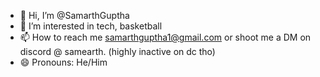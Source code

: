 - 👋 Hi, I’m @SamarthGuptha
- 👀 I’m interested in tech, basketball
- 📫 How to reach me samarthguptha1@gmail.com or shoot me a DM on discord @ samearth. (highly inactive on dc tho)
- 😄 Pronouns: He/Him

<!---
SamarthGuptha/SamarthGuptha is a ✨ special ✨ repository because its `README.md` (this file) appears on your GitHub profile.
You can click the Preview link to take a look at your changes.
--->

